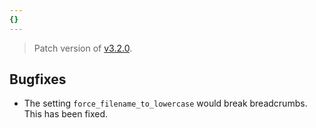 ```yaml
---
{}
---
```

   
> Patch version of [v3.2.0](../Changelog/v3.2.0.md).    
   
## Bugfixes   
   
- The setting `force_filename_to_lowercase`  would break breadcrumbs. This has been fixed.